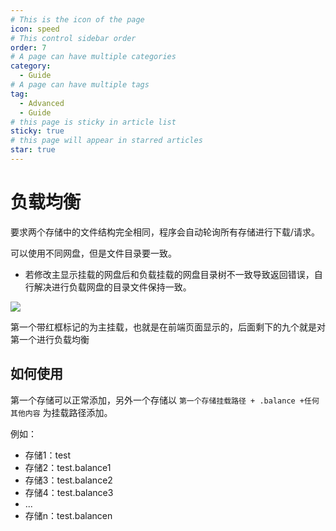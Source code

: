 ```yaml
---
# This is the icon of the page
icon: speed
# This control sidebar order
order: 7
# A page can have multiple categories
category:
  - Guide
# A page can have multiple tags
tag:
  - Advanced
  - Guide
# this page is sticky in article list
sticky: true
# this page will appear in starred articles
star: true
---
```


# 负载均衡

要求两个存储中的文件结构完全相同，程序会自动轮询所有存储进行下载/请求。

可以使用不同网盘，但是文件目录要一致。

- 若修改主显示挂载的网盘后和负载挂载的网盘目录树不一致导致返回错误，自行解决进行负载网盘的目录文件保持一致。

![](/img/advanced/balance.png)

第一个带红框标记的为主挂载，也就是在前端页面显示的，后面剩下的九个就是对第一个进行负载均衡

## **如何使用​**

第一个存储可以正常添加，另外一个存储以 `第一个存储挂载路径 + .balance +任何其他内容` 为挂载路径添加。



例如：

- 存储1：test
- 存储2：test.balance1
- 存储3：test.balance2
- 存储4：test.balance3
- ...
- 存储n：test.balancen
